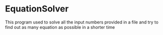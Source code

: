 # EquationSolver
This program used to solve all the input numbers provided in a file and try to find out as many equation as possible in a shorter time
